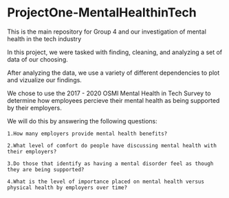 # ProjectOne-MentalHealthinTech
This is the main repository for Group 4 and our investigation of mental health in the tech industry

In this project, we were tasked with finding, cleaning, and analyzing a set of data of our choosing.

After analyzing the data, we use a variety of different dependencies to plot and vizualize our findings.

We chose to use the 2017 - 2020 OSMI Mental Health in Tech Survey to determine how employees percieve their mental health as being supported by their employers.

We will do this by answering the following questions:

    1.How many employers provide mental health benefits?

    2.What level of comfort do people have discussing mental health with their employers?

    3.Do those that identify as having a mental disorder feel as though they are being supported?
    
    4.What is the level of importance placed on mental health versus physical health by employers over time? 

    
   

